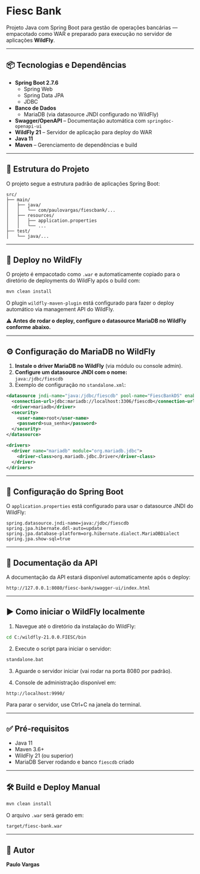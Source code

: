 # Fiesc Bank

Projeto Java com Spring Boot para gestão de operações bancárias — empacotado como WAR e preparado para execução no servidor de aplicações **WildFly**.

---

## 📦 Tecnologias e Dependências

- **Spring Boot 2.7.6**
  - Spring Web
  - Spring Data JPA
  - JDBC
- **Banco de Dados**
  - MariaDB (via datasource JNDI configurado no WildFly)
- **Swagger/OpenAPI** – Documentação automática com `springdoc-openapi-ui`
- **WildFly 21** – Servidor de aplicação para deploy do WAR
- **Java 11**
- **Maven** – Gerenciamento de dependências e build

---

## 📁 Estrutura do Projeto

O projeto segue a estrutura padrão de aplicações Spring Boot:

```
src/
├── main/
│   ├── java/
│   │   └── com/paulovargas/fiescbank/...
│   ├── resources/
│   │   ├── application.properties
│   │   └── ...
├── test/
│   └── java/...
```

---

## 🚀 Deploy no WildFly

O projeto é empacotado como `.war` e automaticamente copiado para o diretório de deployments do WildFly após o build com:

```bash
mvn clean install
```

O plugin `wildfly-maven-plugin` está configurado para fazer o deploy automático via management API do WildFly.

⚠️ **Antes de rodar o deploy, configure o datasource MariaDB no WildFly conforme abaixo.**

---

## ⚙️ Configuração do MariaDB no WildFly

1. **Instale o driver MariaDB no WildFly** (via módulo ou console admin).
2. **Configure um datasource JNDI com o nome:**  
   `java:/jdbc/fiescdb`
3. Exemplo de configuração no `standalone.xml`:

```xml
<datasource jndi-name="java:/jdbc/fiescdb" pool-name="FiescBankDS" enabled="true" use-java-context="true">
  <connection-url>jdbc:mariadb://localhost:3306/fiescdb</connection-url>
  <driver>mariadb</driver>
  <security>
    <user-name>root</user-name>
    <password>sua_senha</password>
  </security>
</datasource>

<drivers>
  <driver name="mariadb" module="org.mariadb.jdbc">
    <driver-class>org.mariadb.jdbc.Driver</driver-class>
  </driver>
</drivers>
```

---

## 📄 Configuração do Spring Boot

O `application.properties` está configurado para usar o datasource JNDI do WildFly:

```properties
spring.datasource.jndi-name=java:/jdbc/fiescdb
spring.jpa.hibernate.ddl-auto=update
spring.jpa.database-platform=org.hibernate.dialect.MariaDBDialect
spring.jpa.show-sql=true
```

---

## 📄 Documentação da API

A documentação da API estará disponível automaticamente após o deploy:

```
http://127.0.0.1:8080/fiesc-bank/swagger-ui/index.html
```

---

## ▶️ Como iniciar o WildFly localmente

1. Navegue até o diretório da instalação do WildFly:

```bash
cd C:/wildfly-21.0.0.FIESC/bin
```

2. Execute o script para iniciar o servidor:

```cmd
standalone.bat
```

3. Aguarde o servidor iniciar (vai rodar na porta 8080 por padrão).

4. Console de administração disponível em:

```
http://localhost:9990/
```

Para parar o servidor, use Ctrl+C na janela do terminal.

---

## ✅ Pré-requisitos

- Java 11
- Maven 3.6+
- WildFly 21 (ou superior)
- MariaDB Server rodando e banco `fiescdb` criado

---

## 🛠️ Build e Deploy Manual

```bash
mvn clean install
```

O arquivo `.war` será gerado em:

```
target/fiesc-bank.war
```

---

## 📌 Autor

**Paulo Vargas**
